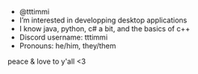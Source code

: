 - @tttimmi
- I’m interested in developping desktop applications
- I know java, python, c# a bit, and the basics of c++
- Discord username: tttimmi
- Pronouns: he/him, they/them

peace & love to y'all <3
